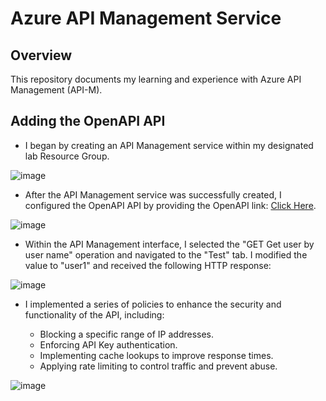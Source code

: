 # Azure API Management Service

## Overview
This repository documents my learning and experience with Azure API Management (API-M).

## Adding the OpenAPI API

- I began by creating an API Management service within my designated lab Resource Group.

![image](https://github.com/user-attachments/assets/2335edb2-9f7b-405a-9db6-7995a67584a3)

- After the API Management service was successfully created, I configured the OpenAPI API by providing the OpenAPI link: [Click Here](https://petstore3.swagger.io/api/v3/openapi.json).

![image](https://github.com/user-attachments/assets/c3e8db1c-c8ca-4e1f-9bba-d86e303c11ae)

- Within the API Management interface, I selected the "GET Get user by user name" operation and navigated to the "Test" tab. I modified the value to "user1" and received the following HTTP response:

![image](https://github.com/user-attachments/assets/12a77eb5-698b-477c-bbc3-e8593870c17d)

- I implemented a series of policies to enhance the security and functionality of the API, including:

  - Blocking a specific range of IP addresses.
  - Enforcing API Key authentication.
  - Implementing cache lookups to improve response times.
  - Applying rate limiting to control traffic and prevent abuse.

![image](https://github.com/user-attachments/assets/42b44f9b-1e1f-43cb-a0b1-23c01c16c1f2)
